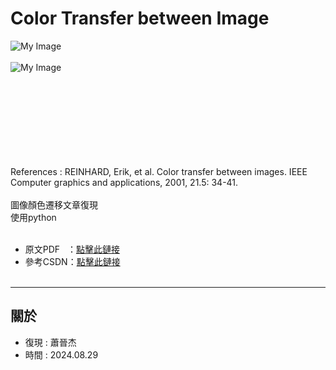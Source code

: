 # Color Transfer between Image
![My Image](https://github.com/user-attachments/assets/2886ea19-0ec7-4639-b0ff-604081244015)<br><br>
![My Image](https://github.com/user-attachments/assets/48028d22-aa6c-4761-8bcc-d7b1c1d54f6f)<br><br><br><br><br><br><br><br><br>




References : REINHARD, Erik, et al. Color transfer between images. IEEE Computer graphics and applications, 2001, 21.5: 34-41.<br><br>
圖像顏色遷移文章復現<br>
使用python<br><br>
- 原文PDF &nbsp;&nbsp;：[點擊此鏈接](https://www.cs.tau.ac.il/~turkel/imagepapers/ColorTransfer.pdf)
- 參考CSDN：[點擊此鏈接](https://blog.csdn.net/zb1165048017/article/details/108981254)<br><br>


---
關於
---

- 復現 : 蕭晉杰
- 時間 : 2024.08.29
